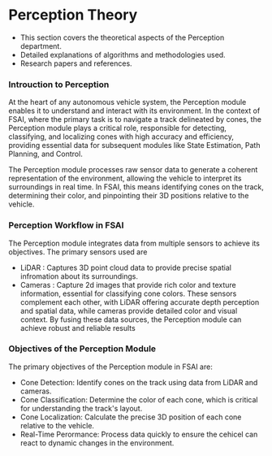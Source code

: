 # Perception Theory
- This section covers the theoretical aspects of the Perception department.
- Detailed explanations of algorithms and methodologies used.
- Research papers and references.

### Introuction to Perception
At the heart of any autonomous vehicle system, the Perception module enables it to understand and interact with its environment. In the context of FSAI, where the primary task is to navigate a track delineated by cones, the Perception module plays a critical role, responsible for detecting, classifying, and localizing cones with high accuracy and efficiency, providing essential data for subsequent modules like State Estimation, Path Planning, and Control.

The Perception module processes raw sensor data to generate a coherent representation of the environment, allowing the vehicle to interpret its surroundings in real time. In FSAI, this means identifying cones on the track, determining their color, and pinpointing their 3D positions relative to the vehicle.


<!-- ![Cone map](media/wlco.png) -->


### Perception Workflow in FSAI
The Perception module integrates data from multiple sensors to achieve its objectives. The primary sensors used are 
- LiDAR : Captures 3D point cloud data to provide precise spatial infromation about its surroundings.
- Cameras : Capture 2d images that provide rich color and texture information, essential for classifying cone colors.
These sensors complement each other, with LiDAR offering accurate depth perception and spatial data, while cameras provide detailed color and visual context. By fusing these data sources, the Perception module can achieve robust and reliable results

### Objectives of the Perception Module
The primary objectives of the Perception module in FSAI are:
- Cone Detection: Identify cones on the track using data from LiDAR and cameras.
- Cone Classification: Determine the color of each cone, which is critical for understanding the track's layout.
- Cone Localization: Calculate the precise 3D position of each cone relative to the vehicle.
- Real-Time Perormance: Process data quickly to ensure the cehicel can react to dynamic changes in the environment.